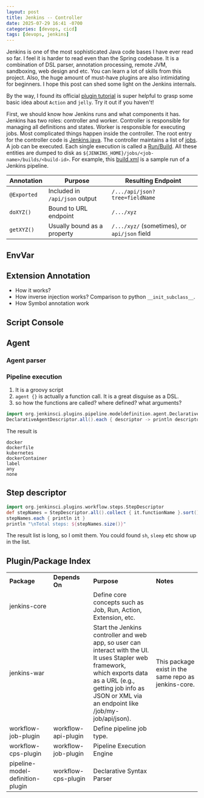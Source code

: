 ```yaml
---
layout: post
title: Jenkins -- Controller
date: 2025-07-29 16:41 -0700
categories: [devops, cicd]
tags: [devops, jenkins]
---
```


Jenkins is one of the most sophisticated Java code bases I have ever read so
far. I feel it is harder to read even than the Spring codebase. It is a
combination of DSL parser, annotation processing, remote JVM, sandboxing, web
design and etc. You can learn a lot of skills from this project. Also, the huge
amount of must-have plugins are also intimidating for beginners. I hope this
post can shed some light on the Jenkins internals.

By the way, I found its official
[plugin tutorial](https://www.jenkins.io/doc/developer/tutorial/) is super
helpful to grasp some basic idea about `Action` and `jelly`. Try it out if you
haven't!

First, we should know how Jenkins runs and what components it has. Jenkins has
two roles: controller and worker. Controller is responsible for managing all
definitions and states. Worker is responsible for executing jobs. Most
complicated things happen inside the controller. The root entry for the
controller code is
[Jenkins.java](https://github.com/jenkinsci/jenkins/blob/235d237f32835ccc1064c95c701f331d7dece7a3/core/src/main/java/jenkins/model/Jenkins.java).
The controller maintains a list of
[jobs](https://github.com/jenkinsci/jenkins/blob/235d237f32835ccc1064c95c701f331d7dece7a3/core/src/main/java/hudson/model/Job.java).
A job can be executed. Each single execution is called a
[Run/Build](https://github.com/jenkinsci/jenkins/blob/235d237f32835ccc1064c95c701f331d7dece7a3/core/src/main/java/hudson/model/Run.java).
All these entities are dumped to disk as
`${JENKINS_HOME}/jobs/<job-name>/builds/<build-id>`. For example, this
[build.xml](/assets/raw/jenkins_build.xml.txt) is a sample run of a Jenkins
pipeline.

| Annotation  | Purpose                        | Resulting Endpoint                           |
| ----------- | ------------------------------ | -------------------------------------------- |
| `@Exported` | Included in `/api/json` output | `/.../api/json?tree=fieldName`               |
| `doXYZ()`   | Bound to URL endpoint          | `/.../xyz`                                   |
| `getXYZ()`  | Usually bound as a property    | `/.../xyz/` (sometimes), or `api/json` field |

## EnvVar

## Extension Annotation

- How it works?
- How inverse injection works? Comparison to python `__init_subclass__`.
- How Symbol annotation work

## Script Console

## Agent

### Agent parser

### Pipeline execution

1. It is a groovy script
2. `agent {}` is actually a function call. It is a great disguise as a DSL.
3. so how the functions are called? where defined? what arguments?

```groovy
import org.jenkinsci.plugins.pipeline.modeldefinition.agent.DeclarativeAgentDescriptor
DeclarativeAgentDescriptor.all().each { descriptor -> println descriptor.name }
```

The result is

```
docker
dockerfile
kubernetes
dockerContainer
label
any
none
```

## Step descriptor

```groovy
import org.jenkinsci.plugins.workflow.steps.StepDescriptor
def stepNames = StepDescriptor.all().collect { it.functionName }.sort()
stepNames.each { println it }
println "\nTotal steps: ${stepNames.size()}"
```

The result list is long, so I omit them. You could found `sh`, `sleep` etc show
up in the list.

## Plugin/Package Index

<table>
  <tr>
    <td><b>Package</b></td>
    <td><b>Depends On</b></td>
    <td><b>Purpose</b></td>
    <td><b>Notes</b></td>
  </tr>
  <tr>
    <td> jenkins-core </td>
    <td></td>
    <td> Define core concepts such as Job, Run, Action, Extension, etc.</td>
    <td></td>
  </tr>
  <tr>
    <td> jenkins-war </td>
    <td></td>
    <td>
        Start the Jenkins controller and web app, so user can interact with the UI. <br>
        It uses Stapler web framework, <br>
        which exports data as a URL (e.g., getting job info as JSON or XML via <br>
        an endpoint like /job/my-job/api/json).
    </td>
    <td>This package exist in the same repo as jenkins-core.</td>
  </tr>
  <tr>
    <td> workflow-job-plugin </td>
    <td> workflow-api-plugin </td>
    <td>
        Define pipeline job type.
    </td>
    <td/>
  </tr>
  <tr>
    <td> workflow-cps-plugin </td>
    <td> workflow-job-plugin </td>
    <td>
        Pipeline Execution Engine	
    </td>
    <td/>
  </tr>
  <tr>
    <td> pipeline-model-definition-plugin </td>
    <td> workflow-cps-plugin </td>
    <td>
        Declarative Syntax Parser
    </td>
    <td/>
  </tr>
</table>
